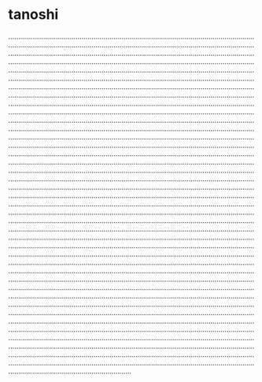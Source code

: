 # tanoshi

..............................................................................................................................................................................................................................................................................................................................................................................................................................................................................................................................................................................................................................................................................................................................................................................................................................................................................................................................................................................................................................................................................................................................................................................................................................................................................................................................................................................................................................................................................................................................................................................................................................................................................................................................................................................................................................................................................................................................................................................................................................................................................................................................................................................................................................................................................................................................................................................................................................................................................................................................................................................................................................................................................................................................................................................................................................................................................................................................................................................................................................................................................................................................................................................................................................................................................................................................................................................................................................................................................................................................................................................................................................................................................................................................................................................................................................................................................................................................................................................................................................................................................................................................................................................................................................................................................................................................................................................................................................................................................................................................................................................................................................................................................................................................................................................................................................................................................................................................................................................................................................................................................................................................................................................................................................